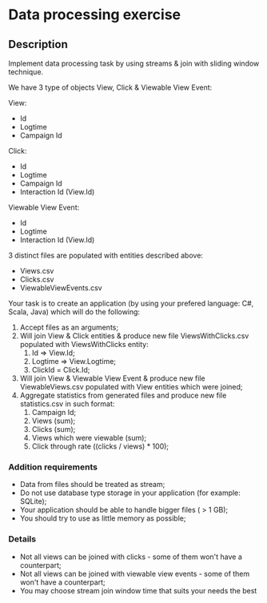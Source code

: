 # Data processing exercise

## Description

Implement data processing task by using streams & join with sliding window technique.

We have 3 type of objects View, Click & Viewable View Event:

View:
* Id
* Logtime 
* Campaign Id

Click:
* Id
* Logtime
* Campaign Id
* Interaction Id (View.Id)

Viewable View Event:
* Id
* Logtime
* Interaction Id (View.Id)

3 distinct files are populated with entities described above:
* Views.csv
* Clicks.csv
* ViewableViewEvents.csv

Your task is to create an application (by using your prefered language: C#, Scala, Java) which will do the following:
1. Accept files as an arguments;
2. Will join View & Click entities & produce new file ViewsWithClicks.csv populated with ViewsWithClicks entity:
	1. Id => View.Id;
	2. Logtime => View.Logtime;
	3. ClickId = Click.Id;
3. Will join View & Viewable View Event & produce new file ViewableViews.csv populated with View entities which were joined;
4. Aggregate statistics from generated files and produce new file statistics.csv in such format:
	1. Campaign Id;
	2. Views (sum);
	3. Clicks (sum); 
	4. Views which were viewable (sum);
	5. Click through rate ((clicks / views) * 100);
  
### Addition requirements
* Data from files should be treated as stream;
* Do not use database type storage in your application (for example: SQLite);
* Your application should be able to handle bigger files ( > 1 GB);
* You should try to use as little memory as possible;

### Details
* Not all views can be joined with clicks - some of them won't have a counterpart;
* Not all views can be joined with viewable view events  - some of them won't have a counterpart;
* You may choose stream join window time that suits your needs the best  
